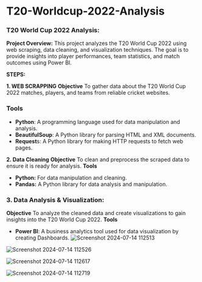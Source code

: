 # T20-Worldcup-2022-Analysis
### **T20 World Cup 2022 Analysis**:

**Project Overview:**
This project analyzes the T20 World Cup 2022 using web scraping, data cleaning, and visualization techniques. The goal is to provide insights into player performances, team statistics, and match outcomes using Power BI.

**STEPS:**

**1. WEB SCRAPPING**
     **Objective**
To gather data about the T20 World Cup 2022 matches, players, and teams from reliable cricket websites.

### Tools

- **Python**: A programming language used for data manipulation and analysis.
- **BeautifulSoup**: A Python library for parsing HTML and XML documents.
- **Request**s: A Python library for making HTTP requests to fetch web pages.

**2. Data Cleaning** 
      **Objective**
To clean and preprocess the scraped data to ensure it is ready for analysis.
**Tools**

- **Python:** For data manipulation and cleaning.
- **Pandas:** A Python library for data analysis and manipulation.

### 3. Data Analysis & Visualization:
  **Objective**
To analyze the cleaned data and create visualizations to gain insights into the T20 World Cup 2022.
**Tools**

- **Power BI**: A business analytics tool used for data visualization by creating Dashboards.
![Screenshot 2024-07-14 112513](https://github.com/user-attachments/assets/9cfc8900-81dd-4ac2-ad24-0cfd5272e4f4)


![Screenshot 2024-07-14 112526](https://github.com/user-attachments/assets/090d3a2e-d3f8-4122-b4fa-825eb259ae97)


![Screenshot 2024-07-14 112617](https://github.com/user-attachments/assets/9674e7db-7043-407d-b4a7-0d7e60573735)


![Screenshot 2024-07-14 112719](https://github.com/user-attachments/assets/1afe3bee-8bab-4475-abf9-464a25b6a2a9)
